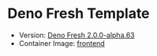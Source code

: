 # Deno Fresh Template

- Version: [Deno Fresh 2.0.0-alpha.63](https://jsr.io/@fresh/core@2.0.0-alpha.63)
- Container Image: [frontend](https://github.com/wcygan/deno-fresh-template/pkgs/container/deno-fresh-template%2Ffrontend)
